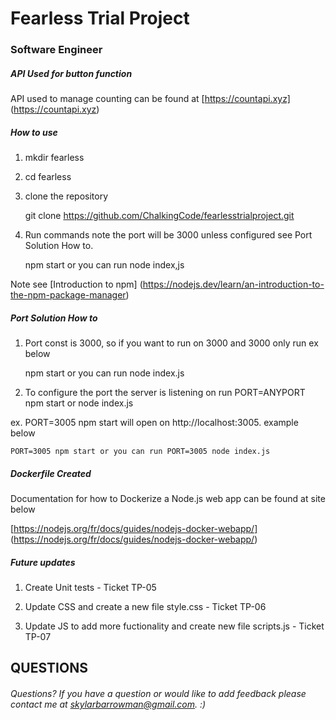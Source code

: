# Fearless Trial Project 

### Software Engineer

##### API Used for button function 

API used to manage counting can be found at [https://countapi.xyz] (https://countapi.xyz)

 

##### How to use 

1. mkdir fearless 

2. cd fearless

3. clone the repository 

	git clone https://github.com/ChalkingCode/fearlesstrialproject.git

4. Run commands note the port will be 3000 unless configured see Port Solution How to.

	npm start or you can run node index,js 

Note see [Introduction to npm] (https://nodejs.dev/learn/an-introduction-to-the-npm-package-manager)



##### Port Solution How to

1. Port const is 3000, so if you want to run on 3000 and 3000 only run ex below

	npm start or you can run node index.js

2.  To configure the port the server is listening on run  PORT=ANYPORT npm start or node index.js 

ex. PORT=3005 npm start will open on http://localhost:3005. example below 

	PORT=3005 npm start or you can run PORT=3005 node index.js

##### Dockerfile Created 

Documentation for how to Dockerize a Node.js web app can be found at site below

[https://nodejs.org/fr/docs/guides/nodejs-docker-webapp/] (https://nodejs.org/fr/docs/guides/nodejs-docker-webapp/)
	     

##### Future updates 

1. Create Unit tests - Ticket TP-05

2. Update CSS and create a new file style.css - Ticket TP-06 

3. Update JS to add more fuctionality and create new file scripts.js - Ticket TP-07

## QUESTIONS 

###### Questions? If you have a question or would like to add feedback please contact me at skylarbarrowman@gmail.com. :)

 
